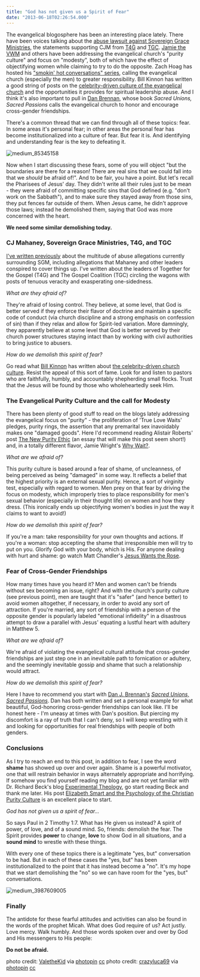 ```yaml
---
title: "God has not given us a Spirit of Fear"
date: "2013-06-18T02:26:54.000"
---
```


The evangelical blogosphere has been an interesting place lately. There have been voices talking about the [abuse lawsuit against Sovereign Grace Ministries](http://www.abpnews.com/ministry/organizations/item/8515-sovereign-grace-sex-abuse-case-dismissed), the statements supporting CJM from [T4G](http://t4g.org/statement/) and [TGC](http://thegospelcoalition.org/blogs/tgc/2013/05/24/why-we-have-been-silent-about-the-sgm-lawsuit/). [Jamie the VWM](http://www.theveryworstmissionary.com/2013/06/sex-pt-2-why-wait.html) and others have been addressing the evangelical church's "purity culture" and focus on "modesty", both of which have the effect of objectifying women while claiming to try to do the opposite. Zach Hoag has hosted his ["smokin' hot conversations" series](http://www.zhoag.com/2013/06/14/elizabeth-morrow-modesty/), calling the evangelical church (especially the men) to greater responsibility. Bill Kinnon has written a good string of posts on the [celebrity-driven culture of the evangelical church](http://kinnon.tv/2013/06/cracks-in-the-celebrity-driven-church.html) and the opportunities it provides for spiritual leadership abuse. And I think it's also important to pull in [Dan Brennan](http://www.danjbrennan.com/), whose book _Sacred Unions, Sacred Passions_ calls the evangelical church to honor and encourage cross-gender friendships.

There's a common thread that we can find through all of these topics: fear. In some areas it's personal fear; in other areas the personal fear has become institutionalized into a culture of fear. But fear it is. And identifying and understanding fear is the key to defeating it.

![medium_85345158](http://chrishubbs.com/wordpress/wp-content/uploads/2013/06/medium_85345158.jpg)

Now when I start discussing these fears, some of you will object "but the boundaries are there for a reason! There are real sins that we could fall into that we _should_ be afraid of!". And to be fair, you have a point. But let's recall the Pharisees of Jesus' day. They didn't write all their rules just to be mean - they were afraid of committing specific sins that God defined (e.g. "don't work on the Sabbath"), and to make sure they stayed away from those sins, they put fences far outside of them. When Jesus came, he didn't approve those laws; instead he demolished them, saying that God was more concerned with the heart.

**We need some similar demolishing today.**

### CJ Mahaney, Sovereign Grace Ministries, T4G, and TGC

[I've written previously](http://chrishubbs.com/2013/05/24/t4g-and-tgc-break-their-silence-on-mahaney/) about the multitude of abuse allegations currently surrounding SGM, including allegations that Mahaney and other leaders conspired to cover things up. I've written about the leaders of Together for the Gospel (T4G) and The Gospel Coalition (TGC) circling the wagons with posts of tenuous veracity and exasperating one-sidedness.

_What are they afraid of?_

They're afraid of losing control. They believe, at some level, that God is better served if they enforce their flavor of doctrine and maintain a specific code of conduct (via church discipline and a strong emphasis on confession of sin) than if they relax and allow for Spirit-led variation. More damningly, they apparently believe at some level that God is better served by their church power structures staying intact than by working with civil authorities to bring justice to abusers.

_How do we demolish this spirit of fear?_

Go read what [Bill Kinnon](http://www.kinnon.tv) has written about [the celebrity-driven church culture](http://kinnon.tv/2013/06/cracks-in-the-celebrity-driven-church.html). Resist the appeal of this sort of fame. Look for and listen to pastors who are faithfully, humbly, and accountably shepherding small flocks. Trust that the Jesus will be found by those who wholeheartedly seek Him.

### The Evangelical Purity Culture and the call for Modesty

There has been plenty of good stuff to read on the blogs lately addressing the evangelical focus on "purity" - the proliferation of 'True Love Waits' pledges, purity rings, the assertion that any premarital sex inavoidably makes one "damaged goods". Here I'd recommend reading Alistair Roberts' post [The New Purity Ethic](http://alastairadversaria.wordpress.com/2013/05/25/the-new-purity-ethic/) (an essay that will make this post seem short!) and, in a totally different flavor, Jamie Wright's [Why Wait?](http://www.theveryworstmissionary.com/2013/06/sex-pt-2-why-wait.html).

_What are we afraid of?_

This purity culture is based around a fear of shame, of uncleanness, of being perceived as being "damaged" in some way. It reflects a belief that the highest priority is an external sexual purity. Hence, a sort of virginity test, especially with regard to women. Men prey on that fear by driving the focus on modesty, which improperly tries to place responsibility for men's sexual behavior (especially in their thought life) on women and how they dress. (This ironically ends up objectifying women's bodies in just the way it claims to want to avoid!)

_How do we demolish this spirit of fear?_

If you're a man: take responsibility for your own thoughts and actions. If you're a woman: stop accepting the shame that irresponsible men will try to put on you. Glorify God with your body, which is His. For anyone dealing with hurt and shame: go watch Matt Chandler's [Jesus Wants the Rose](https://www.youtube.com/watch?v=bLgIecL1IdY).

### Fear of Cross-Gender Friendships

How many times have you heard it? Men and women can't be friends without sex becoming an issue, right? And with the church's purity culture (see previous point), men are taught that it's "safer" (and hence better) to avoid women altogether, if necessary, in order to avoid any sort of attraction. If you're married, any sort of friendship with a person of the opposite gender is popularly labeled "emotional infidelity" in a disastrous attempt to draw a parallel with Jesus' equating a lustful heart with adultery in Matthew 5.

_What are we afraid of?_

We're afraid of violating the evangelical cultural attitude that cross-gender friendships are just step one in an inevitable path to fornication or adultery, and the seemingly inevitable gossip and shame that such a relationship would attract.

_How do we demolish this spirit of fear?_

Here I have to recommend you start with [Dan J. Brennan's](http://www.danjbrennan.com) _[Sacred Unions, Sacred Passions](http://www.amazon.com/gp/product/0982580703/ref=as_li_ss_tl?ie=UTF8&camp=1789&creative=390957&creativeASIN=0982580703&linkCode=as2&tag=chrishubbs-20)_. Dan has both written and set a personal example for what beautiful, God-honoring cross-gender friendships can look like. I'll be honest here - I'm uneasy at times with Dan's position. But piercing my discomfort is a ray of truth that I can't deny, so I will keep wrestling with it and looking for opportunities for real friendships with people of both genders.

### Conclusions

As I try to reach an end to this post, in addition to fear, I see the word **shame** has showed up over and over again. Shame is a powerful motivator, one that will restrain behavior in ways alternately appropriate and horrifying. If somehow you find yourself reading my blog and are not yet familiar with Dr. Richard Beck's blog [Experimental Theology](http://experimentaltheology.blogspot.com/), go start reading Beck and thank me later. His post [Elizabeth Smart and the Psychology of the Christian Purity Culture](http://experimentaltheology.blogspot.com/2013/05/elizabeth-smart-and-psychology-of.html) is an excellent place to start.

_God has not given us a spirit of fear..._

So says Paul in 2 Timothy 1:7. What has He given us instead? A spirit of power, of love, and of a sound mind. So, friends: demolish the fear. The Spirit provides **power** to change, **love** to show God in all situations, and a **sound mind** to wrestle with these things.

With every one of these topics there is a legitimate "yes, but" conversation to be had. But in each of these cases the "yes, but" has been institutionalized to the point that it has instead become a "no". It's my hope that we start demolishing the "no" so we can have room for the "yes, but" conversations.

![medium_3987609005](http://chrishubbs.com/wordpress/wp-content/uploads/2013/06/medium_3987609005.jpg)

### Finally

The antidote for these fearful attitudes and activities can also be found in the words of the prophet Micah. What does God require of us? Act justly. Love mercy. Walk humbly. And those words spoken over and over by God and His messengers to His people:

**Do not be afraid.**

photo credit: [ValetheKid](http://www.flickr.com/photos/riot_/85345158/) via [photopin](http://photopin.com) [cc](http://creativecommons.org/licenses/by-nd/2.0/) photo credit: [crazyluca69](http://www.flickr.com/photos/17123149@N03/3987609005/) via [photopin](http://photopin.com) [cc](http://creativecommons.org/licenses/by-nc-sa/2.0/)
